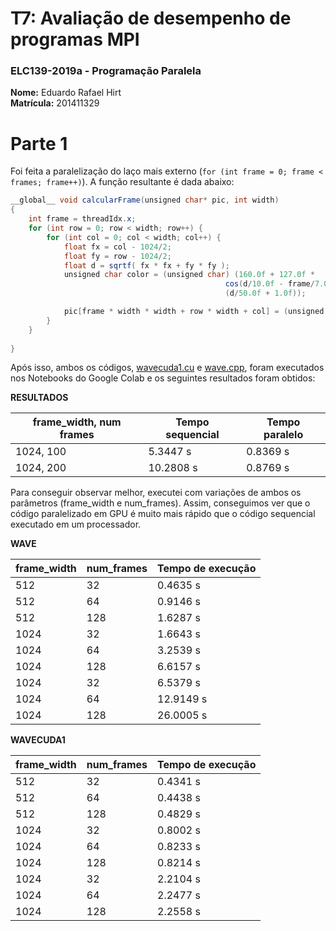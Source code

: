 # T7: Avaliação de desempenho de programas MPI

### ELC139-2019a - Programação Paralela

**Nome:** Eduardo Rafael Hirt <br/>
**Matrícula:** 201411329

# Parte 1

Foi feita a paralelização do laço mais externo (`for (int frame = 0; frame < frames; frame++)`). A função resultante é dada abaixo:

~~~java
__global__ void calcularFrame(unsigned char* pic, int width)
{
    int frame = threadIdx.x;
    for (int row = 0; row < width; row++) {
        for (int col = 0; col < width; col++) {
            float fx = col - 1024/2;
            float fy = row - 1024/2;
            float d = sqrtf( fx * fx + fy * fy );
            unsigned char color = (unsigned char) (160.0f + 127.0f *
                                                cos(d/10.0f - frame/7.0f) /
                                                (d/50.0f + 1.0f));

            pic[frame * width * width + row * width + col] = (unsigned char) color;
        }
    }
    
}
~~~
Após isso, ambos os códigos, [wavecuda1.cu](wave/wavecuda1.cu) e [wave.cpp](wave/wave.cpp), foram executados nos Notebooks do Google Colab e os seguintes resultados foram obtidos:

**RESULTADOS**

| frame_width, num frames 	| Tempo sequencial 	| Tempo paralelo 	|
|-------------------------	|------------------	|----------------	|
| 1024, 100               	| 5.3447 s         	| 0.8369 s       	|
| 1024, 200               	| 10.2808 s        	| 0.8769 s       	|


Para conseguir observar melhor, executei com variações de ambos os parâmetros (frame_width e num_frames). Assim, conseguimos ver que o código paralelizado em GPU é muito mais rápido que o código sequencial executado em um processador.

**WAVE**

| frame_width 	| num_frames 	| Tempo de execução 	|
|-------------	|------------	|-------------------	|
| 512         	| 32         	| 0.4635 s          	|
| 512         	| 64         	| 0.9146 s          	|
| 512         	| 128        	| 1.6287 s          	|
| 1024        	| 32         	| 1.6643 s          	|
| 1024        	| 64         	| 3.2539 s          	|
| 1024        	| 128        	| 6.6157 s          	|
| 1024        	| 32         	| 6.5379 s          	|
| 1024        	| 64         	| 12.9149 s         	|
| 1024        	| 128        	| 26.0005 s         	|


**WAVECUDA1**

| frame_width 	| num_frames 	| Tempo de execução 	|
|-------------	|------------	|-------------------	|
| 512         	| 32         	| 0.4341 s          	|
| 512         	| 64         	| 0.4438 s          	|
| 512         	| 128        	| 0.4829 s          	|
| 1024        	| 32         	| 0.8002 s          	|
| 1024        	| 64         	| 0.8233 s          	|
| 1024        	| 128        	| 0.8214 s          	|
| 1024        	| 32         	| 2.2104 s          	|
| 1024        	| 64         	| 2.2477 s          	|
| 1024        	| 128        	| 2.2558 s          	|
